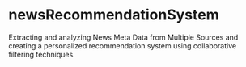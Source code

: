 # newsRecommendationSystem
Extracting and analyzing News Meta Data from Multiple Sources and creating a personalized recommendation system using collaborative filtering techniques.
